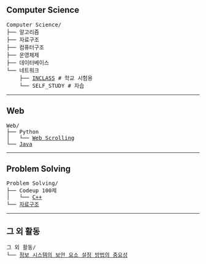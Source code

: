 ## Computer Science
<pre>
Computer Science/
├── 알고리즘
├── 자료구조
├── 컴퓨터구조
├── 운영체제
├── 데이터베이스
└── 네트워크
    ├── <a href="https://github.com/k-dev178/NetWork_IN_CLASS">INCLASS</a> # 학교 시험용
    └── SELF_STUDY # 자습
</pre>
---
## Web
<pre>
Web/
├── Python
│   └── <a href="https://github.com/k-dev178/Python_Scrolling_SELF_STDUY">Web Scrolling</a>
└── <a href="https://github.com/k-dev178/Java_SELF_STUDY">Java</a>
</pre>
---
## Problem Solving
<pre>
Problem Solving/
├── Codeup 100제
│   └── <a href="https://github.com/k-dev178/codeup_100">C++</a>
└── <a href="#">자료구조</a>
</pre>
---
## 그 외 활동
<pre>
그 외 활동/
└── <a href="https://github.com/k-dev178/Others/blob/main/README.md">정보 시스템의 보안 요소 설정 방법의 중요성</a>
</pre>
